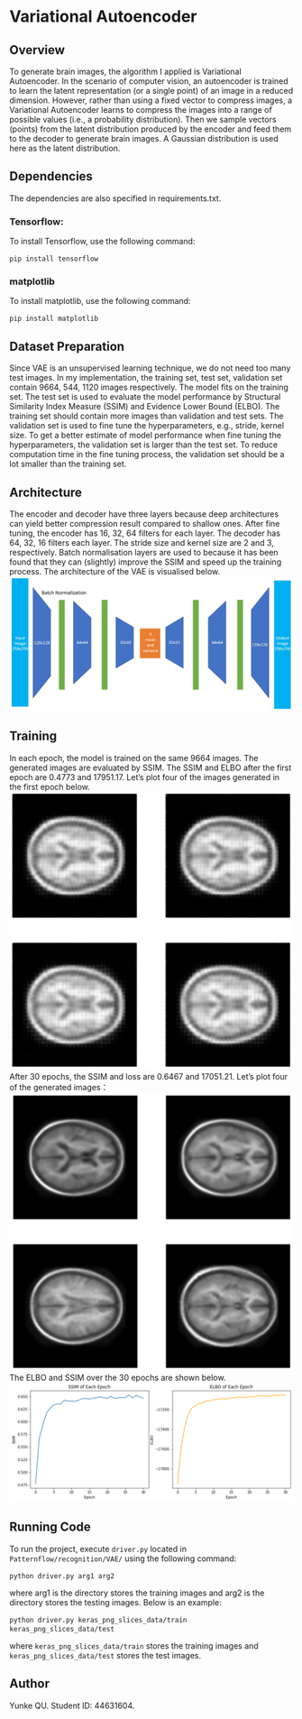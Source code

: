 # Variational Autoencoder


## Overview
To generate brain images, the algorithm I applied is Variational Autoencoder. 
In the scenario of computer vision, an autoencoder is trained to learn the latent 
representation (or a single point) of an image in a reduced dimension. 
However, rather than using a fixed vector to compress images, a Variational Autoencoder 
learns to compress the images into a range of possible values (i.e., a probability distribution). 
Then we sample vectors (points) from the latent distribution produced by the 
encoder and feed them to the decoder to generate brain images. 
A Gaussian distribution is used here as the latent distribution.


## Dependencies
The dependencies are also specified in requirements.txt.

### Tensorflow: 
To install Tensorflow, use the following command:
```
pip install tensorflow
```

### matplotlib
To install matplotlib, use the following command: 
```
pip install matplotlib
```


## Dataset Preparation
Since VAE is an unsupervised learning technique, we do not need too many test images. 
In my implementation, the training set, test set, validation set contain 9664, 544, 1120 images respectively.
The model fits on the training set. The test set is used to evaluate the model performance 
by Structural Similarity Index Measure (SSIM) and Evidence Lower Bound (ELBO). 
The training set should contain more images than validation and test sets. 
The validation set is used to fine tune the hyperparameters, e.g., stride, kernel size.
To get a better estimate of model performance when fine tuning the hyperparameters, 
the validation set is larger than the test set. 
To reduce computation time in the fine tuning process, the validation set should be a lot smaller than the training set. 



## Architecture
The encoder and decoder have three layers because deep architectures can yield better compression result compared to shallow ones.
After fine tuning, the encoder has 16, 32, 64 filters for each layer.
The decoder has 64, 32, 16 filters each layer.
The stride size and kernel size are 2 and 3, respectively.
Batch normalisation layers are used to because it has been found that they can (slightly) improve the SSIM and speed up the training process.
The architecture of the VAE is visualised below. 
![VAE Architecture](Archetecture.JPG)


## Training
In each epoch, the model is trained on the same 9664 images. 
The generated images are evaluated by SSIM.
The SSIM and ELBO after the first epoch are 0.4773 and 17951.17. 
Let’s plot four of the images generated in the first epoch below.
![First Epoch](first_epoch.png)
After 30 epochs, the SSIM and loss are 0.6467 and 17051.21. Let’s plot four of the generated images：
![30th Epoch](30th%20epoch.png)
The ELBO and SSIM over the 30 epochs are shown below. 
![Evalaution](evaluation.png)


## Running Code
To run the project, execute `driver.py` located in `Patternflow/recognition/VAE/` 
using the following command:
```
python driver.py arg1 arg2
```
where arg1 is the directory stores the training images and 
arg2 is the directory stores the testing images.
Below is an example:
```
python driver.py keras_png_slices_data/train keras_png_slices_data/test
```
where `keras_png_slices_data/train` stores the training images and 
`keras_png_slices_data/test` stores the test images.


## Author
Yunke QU. Student ID: 44631604.
 